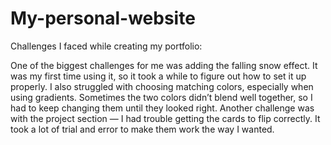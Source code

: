 # My-personal-website
Challenges I faced while creating my portfolio:

One of the biggest challenges for me was adding the falling snow effect. It was my first time using it, so it took a while to figure out how to set it up properly.
I also struggled with choosing matching colors, especially when using gradients. Sometimes the two colors didn’t blend well together, so I had to keep changing them until they looked right.
Another challenge was with the project section — I had trouble getting the cards to flip correctly. It took a lot of trial and error to make them work the way I wanted.
